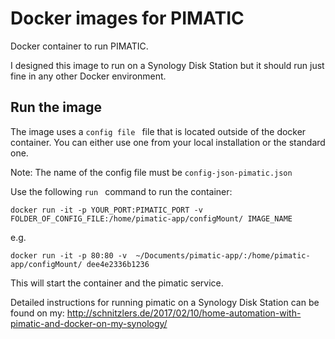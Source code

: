 # Docker images for PIMATIC
Docker container to run PIMATIC.

I designed this image to run on a Synology Disk Station but it should run just fine in any other Docker environment.


## Run the image
The image uses a  ```config file ``` file that is located outside of the docker container. You can either use one from your local installation or the standard one.

Note: The name of the config file must be ```config-json-pimatic.json```

Use the following  ```run ``` command to run the container:

```docker run -it -p YOUR_PORT:PIMATIC_PORT -v  FOLDER_OF_CONFIG_FILE:/home/pimatic-app/configMount/ IMAGE_NAME ```

e.g.

 ```docker run -it -p 80:80 -v  ~/Documents/pimatic-app/:/home/pimatic-app/configMount/ dee4e2336b1236 ```

This will start the container and the pimatic service.

Detailed instructions for running pimatic on a Synology Disk Station can be found on my: http://schnitzlers.de/2017/02/10/home-automation-with-pimatic-and-docker-on-my-synology/
